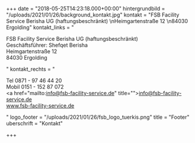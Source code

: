 +++
date = "2018-05-25T14:23:18.000+00:00"
hintergrundbild = "/uploads/2021/01/26/background_kontakt.jpg"
kontakt = "FSB Facility Service Berisha UG (haftungsbeschränkt)  \nHeimgartenstraße 12  \n84030 Ergolding"
kontakt_links = "<p>FSB Facility Service Berisha UG (haftungsbeschränkt)<br>Geschäftsführer: Shefqet Berisha <br>Heimgartenstraße 12 <br>84030 Ergolding</p>"
kontakt_rechts = "<p>Tel 0871 - 97 46 44 20<br>Mobil 0151 - 152 87 072<br><a href=\"mailto:info@fsb-facility-service.de\" title=\"\">info@fsb-facility-service.de</a><br>www.fsb-facility-service.de</p>"
logo_footer = "/uploads/2021/01/26/fsb_logo_tuerkis.png"
title = "Footer"
uberschrift = "Kontakt"

+++

